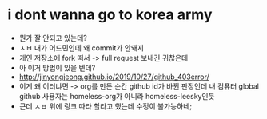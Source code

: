 # i dont wanna go to korea army
* 뭔가 잘 안되고 있는데?
* ㅅㅂ 내가 어드민인데 왜 commit가 안돼지
* 개인 저장소에 fork 떠서 -> full request 보내긴 귀찮은데
* 아 이거 방법이 있을 텐데?
* http://jinyongjeong.github.io/2019/10/27/github_403error/
* 이게 왜 이러냐면 -> org를 만든 순간 github id가 바뀐 판정인데 내 컴퓨터 global github 사용자는 homeless-org가 아니라 homeless-leesky인듯
* 근데 ㅅㅂ 위에 링크 따라 할라고 했는데 수정이 불가능하네;

